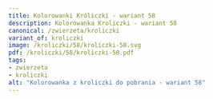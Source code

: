 ```yaml
---
title: Kolorowanki Króliczki - wariant 58
description: Kolorowanka Kroliczki - wariant 58
canonical: /zwierzeta/kroliczki
variant_of: kroliczki
image: /kroliczki/58/kroliczki-58.svg
pdf: /kroliczki/58/kroliczki-58.pdf
tags:
- zwierzeta
- kroliczki
alt: "Kolorowanka z kroliczki do pobrania - wariant 58"
---
```

